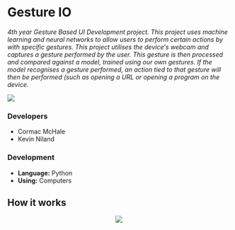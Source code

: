 # Gesture IO
 _4th year Gesture Based UI Development project. This project uses machine learning and neural networks to allow users to perform certain actions by with specific gestures. This project utilises the device's webcam and captures a gesture performed by the user. This gesture is then processed and compared against a model, trained using our own gestures. If the model recognises a gesture performed, an action tied to that gesture will then be performed (such as opening a URL or opening a program on the device._
<div style="text-align:absolute"><img src="https://github.com/cormacmchale/SignWriter/blob/master/images/ef6e61f1-aa83-4aa1-880b-c93a8769a931_200x200.png" /></div>

### Developers
* Cormac McHale
* Kevin Niland

### Development
* **Language:** Python
* **Using:** Computers

## How it works
<div style="text-align:center"><img src="https://github.com/cormacmchale/SignWriter/blob/master/images/project_flow_diagram.PNG" /></div>

## 
